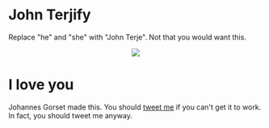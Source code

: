 # John Terjify

Replace "he" and "she" with "John Terje". Not that you would want this.

<p align="center">
  <img src="https://raw.githubusercontent.com/jgorset/john-terjify/master/icon128.png">
</p>

# I love you

Johannes Gorset made this. You should [tweet me](http://twitter.com/jgorset>) if you can't get it
to work. In fact, you should tweet me anyway.
